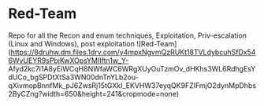 # Red-Team
Repo for all the Recon and enum techniques, Exploitation, Priv-escalation (Linux and Windows), post exploitation 
      ![Red-Team](https://8druhw.dm.files.1drv.com/y4mpxNgvmQzRUKt18TVLdybcuhSfDx546WvUEYR9sPbjKwXOpsYMIIftn1w_Y-  Afyd2kc7i1A8yEiWCqH8NWfaWC6WRgXUyOuTzmOv_dHKhs3WL6RdhgEsYdUCo_bgSPDtXtSa3WN00dnTnYLb2ou-qXivmopBnnfMk_pJ6ZwsRj15tGXkI_EKVHW37eyqQK9FZIFmjO2dynMpDhbs2ByCZng?width=650&height=241&cropmode=none)
